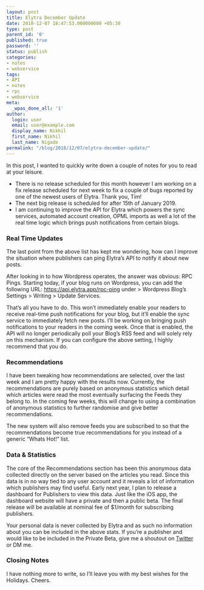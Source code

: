 ```yaml
---
layout: post
title: Elytra December Update
date: 2018-12-07 18:47:53.000000000 +05:30
type: post
parent_id: '0'
published: true
password: ''
status: publish
categories:
- notes
- webservice
tags:
- API
- notes
- rpc
- webservice
meta:
  _wpas_done_all: '1'
author:
  login: user
  email: user@example.com
  display_name: Nikhil
  first_name: Nikhil
  last_name: Nigade
permalink: "/blog/2018/12/07/elytra-december-update/"
---
```

<p>In this post, I wanted to quickly write down a couple of notes for you to read at your leisure. </p>
<ul>
<li>There is no release scheduled for this month however I am working on a fix release scheduled for next week to fix a couple of bugs reported by one of the newest users of Elytra. Thank you, Tim! </li>
<li>The next big release is scheduled for after 15th of January 2019.</li>
<li>I am continuing to improve the API for Elytra which powers the sync services, automated account creation, OPML imports as well a lot of the real time logic which brings push notifications from certain blogs. </li>
</ul>
<h3>Real Time Updates</h3>
<p>The last point from the above list has kept me wondering, how can I improve the situation where publishers can ping Elytra’s API to notify it about new posts. </p>
<p>After looking in to how Wordpress operates, the answer was obvious: RPC Pings. Starting today, if your blog runs on Wordpress, you can add the following URL: <a href="https://api.elytra.app/rpc-ping">https://api.elytra.app/rpc-ping</a> under &gt; Wordpress Blog’s Settings &gt; Writing &gt; Update Services. </p>
<p>That’s all you have to do. This won’t immediately enable your readers to receive real-time push notifications for your blog, but it’ll enable the sync service to immediately fetch new posts. I’ll be working on bringing push notifications to your readers in the coming week. Once that is enabled, the API will no longer periodically poll your Blog’s RSS feed and will solely rely on this mechanism. If you can configure the above setting, I highly recommend that you do. </p>
<h3>Recommendations</h3>
<p>I have been tweaking how recommendations are selected, over the last week and I am pretty happy with the results now. Currently, the recommendations are purely based on anonymous statistics which detail which articles were read the most eventually surfacing the Feeds they belong to. In the coming few weeks, this will change to using a combination of anonymous statistics to further randomise and give better recommendations. </p>
<p>The new system will also remove feeds you are subscribed to so that the recommendations become true recommendations for you instead of a generic “Whats Hot!” list.</p>
<h3>Data &amp; Statistics</h3>
<p>The core of the Recommendations section has been this anonymous data collected directly on the server based on the articles you read. Since this data is in no way tied to any user account and it reveals a lot of information which publishers may find useful. Early next year, I plan to release a dashboard for Publishers to view this data. Just like the iOS app, the dashboard website will have a private and then a public beta. The final release will be available at nominal fee of $1/month for subscribing publishers. </p>
<p>Your personal data is never collected by Elytra and as such no information about you can be included in the above stats. If you’re a publisher and would like to be included in the Private Beta, give me a shoutout on <a href="https://twitter.com/dezinezync">Twitter</a> or DM me. </p>
<h3>Closing Notes</h3>
<p>I have nothing more to write, so I’ll leave you with my best wishes for the Holidays. Cheers. </p>
